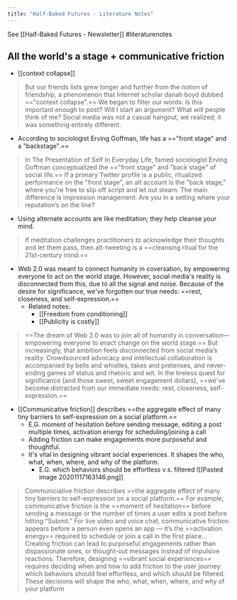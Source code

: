 ```yaml
---
title: "Half-Baked Futures - Literature Notes"
---
```

See [[Half-Baked Futures - Newsletter]]
#literaturenotes 
## All the world's a stage + communicative friction
- [[context collapse]] 
> But our friends lists grew longer and further from the notion of friendship, a phenomenon that Internet scholar danah boyd dubbed =="context collapse".== We began to filter our words: Is this important enough to post? Will I start an argument? What will people think of me? Social media was not a casual hangout, we realized; it was something entirely different.
-  According to sociologist Erving Goffman, life has a =="front stage" and a "backstage".==
>   In The Presentation of Self In Everyday Life, famed sociologist Erving Goffman conceptualized the =="front stage" and "back stage" of social life.== If a primary Twitter profile is a public, ritualized performance on the "front stage", an alt account is the "back stage," where you're free to slip off script and let out steam. The main difference is impression management: Are you in a setting where your reputation’s on the line?
- Using alternate accounts are like meditation; they help cleanse your mind.
>  If meditation challenges practitioners to acknowledge their thoughts and let them pass, then alt-tweeting is a ==cleansing ritual for the 21st-century mind.==
- Web 2.0 was meant to connect humanity in coversation, by empowering everyone to act on the world stage. However, social  media's reality is disconnected from this, due to all the signal and noise. Because of the desire for significance, we've forgotten our true needs: ==rest, closeness, and self-expression.==
	- Related notes:
		- [[Freedom from conditioning]]
		- [[Publicity is costly]]
> ==The dream of Web 2.0 was to join all of humanity in conversation—empowering everyone to enact change on the world stage.== But increasingly, that ambition feels disconnected from social media’s reality. Crowdsourced advocacy and intellectual collaboration is accompanied by bells and whistles, takes and pretenses, and never-ending games of status and rhetoric and wit. In the tireless quest for significance (and those sweet, sweet engagement dollars), ==we've become distracted from our immediate needs: rest, closeness, self-expression.==
- [[Communicative friction]] describes ==the aggregate effect of many tiny barriers to self-expression on a social platform.==
	- E.G. moment of hesitation before sending message, editing a post multiple times, activation energy for scheduling/joining a call
	- Adding friction can make engagements more purposeful and thoughtful.
	- It's vital in designing vibrant social experiences. It shapes the who, what, when, where, and why of the platform. 
		- E.G. which behaviors should be effortless v.s. filtered
![[Pasted image 20201117163146.png]]
>  Communiciative friction describes ==the aggregate effect of many tiny barriers to self-expression on a social platform.==
> For example, communicative friction is the ==moment of hesitation== before sending a message or the number of times a user edits a post before hitting “Submit.” For live video and voice chat, communicative friction appears before a person even opens an app — it’s the ==activation energy== required to schedule or join a call in the first place…
> Creating friction can lead to purposeful engagements rather than dispassionate ones, or thought-out messages instead of impulsive reactions.
> Therefore, designing ==vibrant social experiences== requires deciding when and how to add friction to the user journey: which behaviors should feel effortless, and which should be filtered.
>  These decisions will shape the who, what, when, where, and why of your platform


